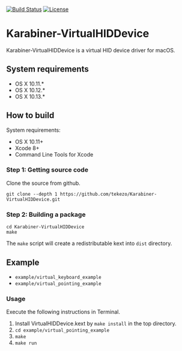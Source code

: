 [![Build Status](https://travis-ci.org/tekezo/Karabiner-VirtualHIDDevice.svg?branch=master)](https://travis-ci.org/tekezo/Karabiner-VirtualHIDDevice)
[![License](https://img.shields.io/badge/license-Public%20Domain-blue.svg)](https://github.com/tekezo/Karabiner-VirtualHIDDevice/blob/master/LICENSE.md)

# Karabiner-VirtualHIDDevice

Karabiner-VirtualHIDDevice is a virtual HID device driver for macOS.

## System requirements

* OS X 10.11.*
* OS X 10.12.*
* OS X 10.13.*

## How to build

System requirements:

* OS X 10.11+
* Xcode 8+
* Command Line Tools for Xcode

### Step 1: Getting source code

Clone the source from github.

```
git clone --depth 1 https://github.com/tekezo/Karabiner-VirtualHIDDevice.git
```

### Step 2: Building a package

```
cd Karabiner-VirtualHIDDevice
make
```

The `make` script will create a redistributable kext into `dist` directory.

## Example

* `example/virtual_keyboard_example`
* `example/virtual_pointing_example`

### Usage

Execute the following instructions in Terminal.

1. Install VirtualHIDDevice.kext by `make install` in the top directory.
2. `cd example/virtual_pointing_example`
3. `make`
4. `make run`
